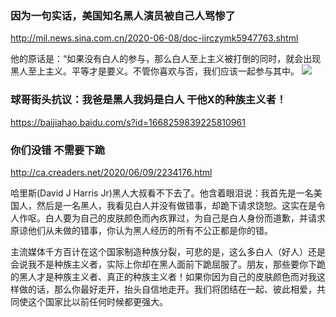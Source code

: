 ### 因为一句实话，美国知名黑人演员被自己人骂惨了
http://mil.news.sina.com.cn/2020-06-08/doc-iirczymk5947763.shtml

他的原话是：“如果没有白人的参与，那么白人至上主义被打倒的同时，就会出现黑人至上主义。平等才是要义。不管你喜欢与否，我们应该一起参与其中。
![](http://n.sinaimg.cn/sinakd202068s/77/w598h279/20200608/0b40-iuvaazn2284007.png)

### 球哥街头抗议：我爸是黑人我妈是白人 干他X的种族主义者！
https://baijiahao.baidu.com/s?id=1668259839225810961

### 你们没错 不需要下跪
http://ca.creaders.net/2020/06/09/2234176.html

哈里斯(David J Harris Jr)黑人大叔看不下去了。他含着眼泪说：我首先是一名美国人，然后是一名黑人，我看见白人并没有做错事，却跪下请求饶恕。这实在是令人作呕。白人要为自己的皮肤颜色而內疚罪过，为自己是白人身份而道歉，并请求原谅他们从未做的错事，你认为黑人经历的所有不公正都是你的错。

主流媒体千方百计在这个国家制造种族分裂，可悲的是，这么多白人（好人）还是会说我不是种族主义者，实际上你却在黑人面前下跪屈服了。朋友，那些要你下跪的黑人才是种族主义者、真正的种族主义者！如果你因为自己的皮肤颜色而对我这样做的话，那么你最好走开，抬头自信地走开。我们将团结在一起、彼此相爱，共同使这个国家比以前任何时候都更强大。
